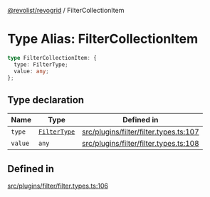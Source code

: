 [@revolist/revogrid](README.md) / FilterCollectionItem

# Type Alias: FilterCollectionItem

```ts
type FilterCollectionItem: {
  type: FilterType;
  value: any;
};
```

## Type declaration

| Name | Type | Defined in |
| ------ | ------ | ------ |
| `type` | [`FilterType`](TypeAlias.FilterType.md) | [src/plugins/filter/filter.types.ts:107](https://github.com/revolist/revogrid/blob/af3362245c6506a51c4b9ff572c0e5ce6908767a/src/plugins/filter/filter.types.ts#L107) |
| `value` | `any` | [src/plugins/filter/filter.types.ts:108](https://github.com/revolist/revogrid/blob/af3362245c6506a51c4b9ff572c0e5ce6908767a/src/plugins/filter/filter.types.ts#L108) |

## Defined in

[src/plugins/filter/filter.types.ts:106](https://github.com/revolist/revogrid/blob/af3362245c6506a51c4b9ff572c0e5ce6908767a/src/plugins/filter/filter.types.ts#L106)
